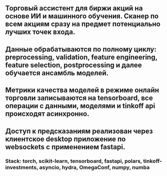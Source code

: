 ## Торговый ассистент для биржи акций на основе ИИ и машинного обучения. Сканер по всем акциям сразу на предмет потенциально лучших точек входа.
## Данные обрабатываются по полному циклу: preprocessing, validation, feature engineering, feature selection, postprocessing и далее обучается ансамбль моделей.
## Метрики качества моделей в режиме онлайн торговли записываются на tensorboard, все операции с данными, моделями и tinkoff api происходят асинхронно.
## Доступ к предсказаниям реализован через клиентское desktop приложение по websockets с применением fastapi.

### Stack: torch, scikit-learn, tensorboard, fastapi, polars, tinkoff-investments, asyncio, hydra, OmegaConf, numpy, numba
